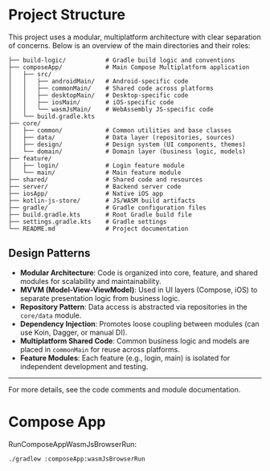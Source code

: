 # Project Structure

This project uses a modular, multiplatform architecture with clear separation of concerns. Below is an overview of the main directories and their roles:

```
├── build-logic/           # Gradle build logic and conventions
├── composeApp/            # Main Compose Multiplatform application
│   ├── src/
│   │   ├── androidMain/   # Android-specific code
│   │   ├── commonMain/    # Shared code across platforms
│   │   ├── desktopMain/   # Desktop-specific code
│   │   ├── iosMain/       # iOS-specific code
│   │   └── wasmJsMain/    # WebAssembly JS-specific code
│   └── build.gradle.kts
├── core/
│   ├── common/            # Common utilities and base classes
│   ├── data/              # Data layer (repositories, sources)
│   ├── design/            # Design system (UI components, themes)
│   └── domain/            # Domain layer (business logic, models)
├── feature/
│   ├── login/             # Login feature module
│   └── main/              # Main feature module
├── shared/                # Shared code and resources
├── server/                # Backend server code
├── iosApp/                # Native iOS app
├── kotlin-js-store/       # JS/WASM build artifacts
├── gradle/                # Gradle configuration files
├── build.gradle.kts       # Root Gradle build file
├── settings.gradle.kts    # Gradle settings
└── README.md              # Project documentation
```

## Design Patterns

- **Modular Architecture**: Code is organized into core, feature, and shared modules for scalability and maintainability.
- **MVVM (Model-View-ViewModel)**: Used in UI layers (Compose, iOS) to separate presentation logic from business logic.
- **Repository Pattern**: Data access is abstracted via repositories in the `core/data` module.
- **Dependency Injection**: Promotes loose coupling between modules (can use Koin, Dagger, or manual DI).
- **Multiplatform Shared Code**: Common business logic and models are placed in `commonMain` for reuse across platforms.
- **Feature Modules**: Each feature (e.g., login, main) is isolated for independent development and testing.

---

For more details, see the code comments and module documentation.

# Compose App

RunComposeAppWasmJsBrowserRun:
```bash
./gradlew :composeApp:wasmJsBrowserRun
```
